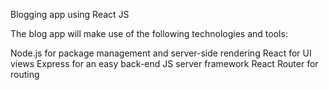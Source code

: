 
Blogging app using React JS

The blog app will make use of the following technologies and tools:

Node.js for package management and server-side rendering
React for UI views
Express for an easy back-end JS server framework
React Router for routing
